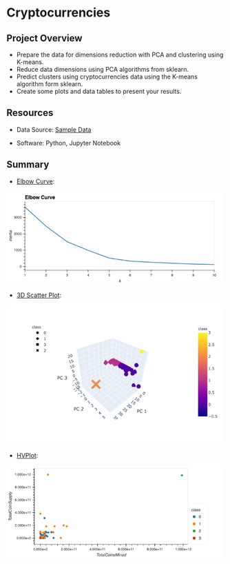 # Cryptocurrencies

## Project Overview

- Prepare the data for dimensions reduction with PCA and clustering using K-means.
- Reduce data dimensions using PCA algorithms from sklearn.
- Predict clusters using cryptocurrencies data using the K-means algorithm form sklearn.
- Create some plots and data tables to present your results.





## Resources
- Data Source: [Sample Data](https://github.com/vrod237/Cryptocurrencies/blob/master/Resources/crypto_data.csv)


- Software: Python, Jupyter Notebook

## Summary
- [Elbow Curve](https://github.com/vrod237/Cryptocurrencies/blob/master/elbow_curve.png):
<img src="https://github.com/vrod237/Cryptocurrencies/blob/master/elbow_curve.png" width="600">


- [3D Scatter Plot](https://github.com/vrod237/Cryptocurrencies/blob/master/3d_cluster.png):
<img src="https://github.com/vrod237/Cryptocurrencies/blob/master/3d_cluster.png" width="600">


- [HVPlot](https://github.com/vrod237/Cryptocurrencies/blob/master/2d_cluster.png):
<img src="https://github.com/vrod237/Cryptocurrencies/blob/master/2d_cluster.png" width="600">
